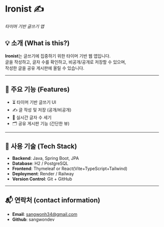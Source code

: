# Ironist ✍️  
*타이머 기반 글쓰기 앱*

## 💡 소개 (What is this?)

**Ironist**는 글쓰기에 집중하기 위한 타이머 기반 웹 앱입니다.  
글을 작성하고, 글자 수를 확인하고, 비공개/공개로 저장할 수 있으며,  
작성한 글을 공유 게시판에 올릴 수 있습니다.

---

## 🚀 주요 기능 (Features)

- ⏳ 타이머 기반 글쓰기 UI
- ✍️ 글 작성 및 저장 (공개/비공개)
- 🔢 실시간 글자 수 세기
- 🗂 공유 게시판 기능 (간단한 뷰)

---

## 🧰 사용 기술 (Tech Stack)

- **Backend**: Java, Spring Boot, JPA
- **Database**: H2 / PostgreSQL
- **Frontend**: Thymeleaf or React(Vite+TypeScript+Tailwind)
- **Deployment**: Render / Railway  
- **Version Control**: Git + GitHub

---

## 📬 연락처 (contact information)

- **Email**: sangwonh34@gmail.com
- **Github**: sangwondev
